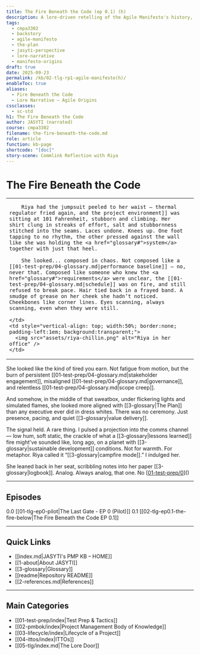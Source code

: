 ```yaml
---
title: The Fire Beneath the Code (ep 0.1) (h)
description: A lore-driven retelling of the Agile Manifesto's history, told by JASYTI — part myth, part memory, all Plan.
tags:
  - cmpa3302
  - backstory
  - agile-manifesto
  - the-plan
  - jasyti-perspective
  - lore-narrative
  - manifesto-origins
draft: true
date: 2025-09-23
permalink: /kb/02-tlg-rp1-agile-manifesto(h)/
enableToc: true
aliases:
  - Fire Beneath the Code
  - Lore Narrative — Agile Origins
cssclasses:
  - sc-std
h1: The Fire Beneath the Code
author: JASYTI (narrated)
course: cmpa3302
filename: the-fire-beneath-the-code.md
role: article
function: kb-page
shortcode: "[doc]"
story-scene: Commlink Reflection with Riya
---
```


# The Fire Beneath the Code
<table style="border-collapse: collapse; border: none; width:100%;">
  <tr>
    <td style="vertical-align: top; width:50%; border:none; padding-right:1em; color:inherit; background:transparent;">

		Riya had the jumpsuit peeled to her waist — thermal regulator fried again, and the project environment]] was sitting at 101 Fahrenheit, stubborn and climbing. Her shirt clung in streaks of effort, salt and stubbornness stitched into the seams. Laces undone. Knees up. One foot tapping to no rhythm, the other pressed against the wall like she was holding the <a href="glossary#">system</a>  together with just that heel.
      
        She looked... composed in chaos. Not composed like a [[01-test-prep/04-glossary.md|performance baseline]] — no, never that. Composed like someone who knew the <a href="glossary#">requirements</a> were unclear, the [[01-test-prep/04-glossary.md|schedule]] was on fire, and still refused to break pace. Hair tied back in a frayed band. A smudge of grease on her cheek she hadn’t noticed. Cheekbones like corner lines. Eyes scanning, always scanning, even when they were still.
      
    </td>
    <td style="vertical-align: top; width:50%; border:none; padding-left:1em; background:transparent;">
      <img src="assets/riya-chillin.png" alt="Riya in her office" />
    </td>
  </tr>
</table>She looked like the kind of tired you earn. Not fatigue from motion, but the burn of persistent [[01-test-prep/04-glossary.md|stakeholder engagement]], misaligned [[01-test-prep/04-glossary.md|governance]], and relentless [[01-test-prep/04-glossary.md|scope creep]].

And somehow, in the middle of that sweatbox, under flickering lights and simulated flames, she looked more aligned with [[3-glossary|The Plan]] than any executive ever did in dress whites. There was no ceremony. Just presence, pacing, and quiet [[3-glossary|value delivery]].

The signal held. A rare thing. I pulsed a projection into the comms channel — low hum, soft static, the crackle of what a [[3-glossary|lessons learned]] fire might've sounded like, long ago, on a planet with [[3-glossary|sustainable development]] conditions. Not for warmth. For metaphor. Riya called it “[[3-glossary|campfire mode]].” I indulged her.

She leaned back in her seat, scribbling notes into her paper [[3-glossary|logbook]]. Analog. Always analog, that one. No [[01-test-prep/0]()]()

---

## Episodes

0.0 [[01-tlg-ep0-pilot|The Last Gate - EP 0 (Pilot)]]
0.1 [[02-tlg-ep0.1-the-fire-below|The Fire Beneath the Code EP 0.1]]

---
## Quick Links
- [[index.md|JASYTI's PMP KB – HOME]]
- [[1-about|About JASYTI]]
- [[3-glossary|Glossary]]
- [[readme|Repository README]]
- [[2-references.md|References]]

---
## Main Categories
- [[01-test-prep/index|Test Prep & Tactics]]
- [[02-pmbok/index|Project Management Body of Knowledge]]
- [[03-lifecycle/index|Lifecycle of a Project]]
- [[04-ittos/index|ITTOs]]
- [[05-tlg/index.md|The Lore Door]]